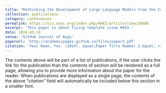 ```yaml
---
title: "Rethinking the Development of Large Language Models from the Causal Perspective: A Legal Text Prediction Case Study"
collection: publications
category: conferences
permalink: https://ojs.aaai.org/index.php/AAAI/article/view/30086
excerpt: 'This paper is about fixing template issue #693.'
date: 2024-03-24
venue: 'GitHub Journal of Bugs'
paperurl: 'http://academicpages.github.io/files/paper3.pdf'
citation: 'Your Name, You. (2024). &quot;Paper Title Number 3.&quot; <i>GitHub Journal of Bugs</i>. 1(3).'
---
```


The contents above will be part of a list of publications, if the user clicks the link for the publication than the contents of section will be rendered as a full page, allowing you to provide more information about the paper for the reader. When publications are displayed as a single page, the contents of the above "citation" field will automatically be included below this section in a smaller font.
